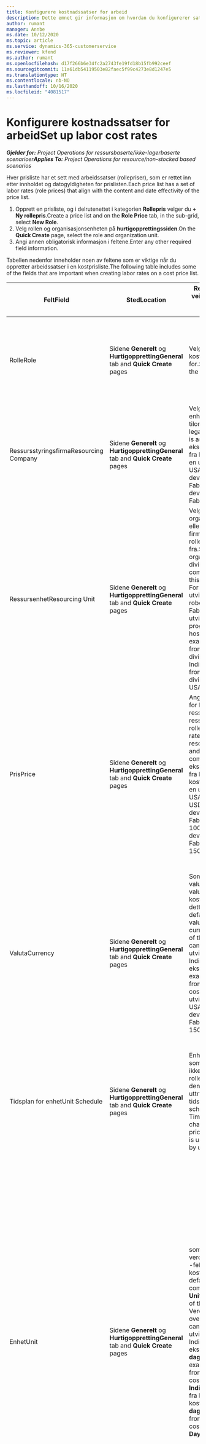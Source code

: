 ```yaml
---
title: Konfigurere kostnadssatser for arbeid
description: Dette emnet gir informasjon om hvordan du konfigurerer satser for arbeidskostnad i Project Operations
author: rumant
manager: Annbe
ms.date: 10/12/2020
ms.topic: article
ms.service: dynamics-365-customerservice
ms.reviewer: kfend
ms.author: rumant
ms.openlocfilehash: d17f266b6e34fc2a2743fe19fd18b15fb992ceef
ms.sourcegitcommit: 11a61db54119503e82faec5f99c4273e8d1247e5
ms.translationtype: HT
ms.contentlocale: nb-NO
ms.lasthandoff: 10/16/2020
ms.locfileid: "4081517"
---
```

# <a name="set-up-labor-cost-rates"></a><span data-ttu-id="b2dc2-103">Konfigurere kostnadssatser for arbeid</span><span class="sxs-lookup"><span data-stu-id="b2dc2-103">Set up labor cost rates</span></span>

<span data-ttu-id="b2dc2-104">_**Gjelder for:** Project Operations for ressursbaserte/ikke-lagerbaserte scenarioer_</span><span class="sxs-lookup"><span data-stu-id="b2dc2-104">_**Applies To:** Project Operations for resource/non-stocked based scenarios_</span></span>


<span data-ttu-id="b2dc2-105">Hver prisliste har et sett med arbeidssatser (rollepriser), som er rettet inn etter innholdet og datogyldigheten for prislisten.</span><span class="sxs-lookup"><span data-stu-id="b2dc2-105">Each price list has a set of labor rates (role prices) that align with the content and date effectivity of the price list.</span></span>

1. <span data-ttu-id="b2dc2-106">Opprett en prisliste, og i delrutenettet i kategorien **Rollepris** velger du **+ Ny rollepris**.</span><span class="sxs-lookup"><span data-stu-id="b2dc2-106">Create a price list and on the **Role Price** tab, in the sub-grid, select **New Role**.</span></span>
2. <span data-ttu-id="b2dc2-107">Velg rollen og organisasjonsenheten på **hurtigopprettingssiden**.</span><span class="sxs-lookup"><span data-stu-id="b2dc2-107">On the **Quick Create** page, select the role and organization unit.</span></span>
3. <span data-ttu-id="b2dc2-108">Angi annen obligatorisk informasjon i feltene.</span><span class="sxs-lookup"><span data-stu-id="b2dc2-108">Enter any other required field information.</span></span>

<span data-ttu-id="b2dc2-109">Tabellen nedenfor inneholder noen av feltene som er viktige når du oppretter arbeidssatser i en kostprisliste.</span><span class="sxs-lookup"><span data-stu-id="b2dc2-109">The following table includes some of the fields that are important when creating labor rates on a cost price list.</span></span>

| <span data-ttu-id="b2dc2-110">Felt</span><span class="sxs-lookup"><span data-stu-id="b2dc2-110">Field</span></span> | <span data-ttu-id="b2dc2-111">Sted</span><span class="sxs-lookup"><span data-stu-id="b2dc2-111">Location</span></span> | <span data-ttu-id="b2dc2-112">Relevans, formål og veiledning</span><span class="sxs-lookup"><span data-stu-id="b2dc2-112">Relevance, purpose, and guidance</span></span> | <span data-ttu-id="b2dc2-113">Nedstrøms påvirkning</span><span class="sxs-lookup"><span data-stu-id="b2dc2-113">Downstream impact</span></span> |
| --- | --- | --- | --- |
| <span data-ttu-id="b2dc2-114">Rolle</span><span class="sxs-lookup"><span data-stu-id="b2dc2-114">Role</span></span> | <span data-ttu-id="b2dc2-115">Sidene **Generelt** og **Hurtigoppretting**</span><span class="sxs-lookup"><span data-stu-id="b2dc2-115">**General** tab and **Quick Create** pages</span></span> | <span data-ttu-id="b2dc2-116">Velg rollen som kostnadssatsen gjelder for.</span><span class="sxs-lookup"><span data-stu-id="b2dc2-116">Select the role that the cost rate applies to.</span></span> | <span data-ttu-id="b2dc2-117">Rollen på det innkommende estimatet eller den faktiske verdien samsvares mot denne linjen for å standardisere kostnaden for rollen.</span><span class="sxs-lookup"><span data-stu-id="b2dc2-117">The role on the incoming estimate or actual will be matched against this line to default the cost of the role.</span></span> |
| <span data-ttu-id="b2dc2-118">Ressursstyringsfirma</span><span class="sxs-lookup"><span data-stu-id="b2dc2-118">Resourcing Company</span></span> | <span data-ttu-id="b2dc2-119">Sidene **Generelt** og **Hurtigoppretting**</span><span class="sxs-lookup"><span data-stu-id="b2dc2-119">**General** tab and **Quick Create** pages</span></span> | <span data-ttu-id="b2dc2-120">Velg den juridiske enheten som rollen er tilordnet til.</span><span class="sxs-lookup"><span data-stu-id="b2dc2-120">Select the legal entity that the role is assigned to.</span></span> <span data-ttu-id="b2dc2-121">For eksempel en utvikler fra Fabrikam India eller en utvikler fra Fabrikam USA.</span><span class="sxs-lookup"><span data-stu-id="b2dc2-121">For example, a developer from Fabrikam India or a developer from Fabrikam USA.</span></span> | <span data-ttu-id="b2dc2-122">Resursfirmaet på det innkommende estimatet eller den faktiske verdien samsvares mot denne linjen for å standardisere kostnadssatsen for rollen.</span><span class="sxs-lookup"><span data-stu-id="b2dc2-122">The resourcing company on the incoming estimate or actual will be matched against this line to default the cost rate of the role.</span></span> |
| <span data-ttu-id="b2dc2-123">Ressursenhet</span><span class="sxs-lookup"><span data-stu-id="b2dc2-123">Resourcing Unit</span></span> | <span data-ttu-id="b2dc2-124">Sidene **Generelt** og **Hurtigoppretting**</span><span class="sxs-lookup"><span data-stu-id="b2dc2-124">**General** tab and **Quick Create** pages</span></span> | <span data-ttu-id="b2dc2-125">Velg organisasjonsenheten eller divisjonen av firmaet som denne rollen skal brukes fra.</span><span class="sxs-lookup"><span data-stu-id="b2dc2-125">Select the organizational unit or division of the company from where this role will be used.</span></span> <span data-ttu-id="b2dc2-126">For eksempel en utvikler fra robotavdelingen hos Fabrikam India eller en utvikler fra programvareavdelingen hos Fabrikam USA.</span><span class="sxs-lookup"><span data-stu-id="b2dc2-126">For example, a developer from the Robotics division of Fabrikam India or a developer from the Software division of Fabrikam USA.</span></span> | <span data-ttu-id="b2dc2-127">Resursenheten på det innkommende estimatet eller den faktiske verdien samsvares mot denne linjen for å standardisere kostnaden for rollen.</span><span class="sxs-lookup"><span data-stu-id="b2dc2-127">The resourcing unit on the incoming estimate or actual will be matched against this line to default the cost of the role.</span></span> |
| <span data-ttu-id="b2dc2-128">Pris</span><span class="sxs-lookup"><span data-stu-id="b2dc2-128">Price</span></span> | <span data-ttu-id="b2dc2-129">Sidene **Generelt** og **Hurtigoppretting**</span><span class="sxs-lookup"><span data-stu-id="b2dc2-129">**General** tab and **Quick Create** pages</span></span> | <span data-ttu-id="b2dc2-130">Angi kostnadssatsen for kombinasjonen av ressursfirma og ressursenhet for rollen.</span><span class="sxs-lookup"><span data-stu-id="b2dc2-130">Set up the cost rate for the role, resourcing company, and resourcing unit combination.</span></span> <span data-ttu-id="b2dc2-131">For eksempel en utvikler fra Fabrikam India koster 1000 INR, eller en utvikler fra Fabrikam USA koster 150 USD.</span><span class="sxs-lookup"><span data-stu-id="b2dc2-131">For example, a developer from Fabrikam India costs 1000 INR or a developer from Fabrikam USA costs 150 USD.</span></span> | <span data-ttu-id="b2dc2-132">Prisen er kostnadssatsen som brukes som standard på kostnaden per enhet på det innkommende estimatet eller den faktiske linjen i **Tid** -transaksjonsklassen.</span><span class="sxs-lookup"><span data-stu-id="b2dc2-132">The price is the cost rate that defaults on the per unit cost of the incoming estimate or actual line for the **Time** transaction class.</span></span> |
| <span data-ttu-id="b2dc2-133">Valuta</span><span class="sxs-lookup"><span data-stu-id="b2dc2-133">Currency</span></span> | <span data-ttu-id="b2dc2-134">Sidene **Generelt** og **Hurtigoppretting**</span><span class="sxs-lookup"><span data-stu-id="b2dc2-134">**General** tab and **Quick Create** pages</span></span> | <span data-ttu-id="b2dc2-135">Som standard kommer valutaverdien fra valutaen i hodet i kostprislsiten, men dette kan overstyres.</span><span class="sxs-lookup"><span data-stu-id="b2dc2-135">By default, the currency value comes from the currency on the header of the cost price list but can be overridden.</span></span> <span data-ttu-id="b2dc2-136">En utvikler fra Fabrikam India koster for eksempel 1000 INR.</span><span class="sxs-lookup"><span data-stu-id="b2dc2-136">For example, a developer from Fabrikam India costs 1000 INR.</span></span> <span data-ttu-id="b2dc2-137">En utvikler fra Fabrikam USA koster 150 USD.</span><span class="sxs-lookup"><span data-stu-id="b2dc2-137">A developer from Fabrikam USA costs 150 USD.</span></span> | <span data-ttu-id="b2dc2-138">Denne valutaen er standardvalutaen for kostnaden per enhet på den innkommende faktiske kostnadslinjen for **Tid** -transaksjonsklassen.</span><span class="sxs-lookup"><span data-stu-id="b2dc2-138">This currency defaults on the per unit cost of the incoming actual cost line for the **Time** transaction class.</span></span> <span data-ttu-id="b2dc2-139">I et prosjektestimat konverteres valutaverdien til prosjektvalutaen, og den vises i den tidsinndelte visningen av estimatet.</span><span class="sxs-lookup"><span data-stu-id="b2dc2-139">On a project estimate, the currency value is converted to the project currency and shown on the Time-phased view of the estimate.</span></span> |
| <span data-ttu-id="b2dc2-140">Tidsplan for enhet</span><span class="sxs-lookup"><span data-stu-id="b2dc2-140">Unit Schedule</span></span> | <span data-ttu-id="b2dc2-141">Sidene **Generelt** og **Hurtigoppretting**</span><span class="sxs-lookup"><span data-stu-id="b2dc2-141">**General** tab and **Quick Create** pages</span></span> | <span data-ttu-id="b2dc2-142">Enhetsplanen bruker tid som standard og kan ikke endres i rolleprisenheten fordi den brukes til å uttrykke priser etter tidsenheter.</span><span class="sxs-lookup"><span data-stu-id="b2dc2-142">The unit schedule defaults to Time and can't be changed on the Role price entity because it is used express rates by units of time.</span></span> | <span data-ttu-id="b2dc2-143">Dette har ingen innvirkning nedstrøms.</span><span class="sxs-lookup"><span data-stu-id="b2dc2-143">There is no downstream impact.</span></span> |
| <span data-ttu-id="b2dc2-144">Enhet</span><span class="sxs-lookup"><span data-stu-id="b2dc2-144">Unit</span></span> | <span data-ttu-id="b2dc2-145">Sidene **Generelt** og **Hurtigoppretting**</span><span class="sxs-lookup"><span data-stu-id="b2dc2-145">**General** tab and **Quick Create** pages</span></span> | <span data-ttu-id="b2dc2-146">som standard kommer verdien fra **Tidsenhet** -feltet i hodet i kostprislisten.</span><span class="sxs-lookup"><span data-stu-id="b2dc2-146">By default, the value comes from the **Time Unit** field on the header of the cost price list.</span></span> <span data-ttu-id="b2dc2-147">Verdien kan overstyres.</span><span class="sxs-lookup"><span data-stu-id="b2dc2-147">The value can be overridden.</span></span> <span data-ttu-id="b2dc2-148">En utvikler fra Fabrikam India koster for eksempel 1000 INR per **dag i India**.</span><span class="sxs-lookup"><span data-stu-id="b2dc2-148">For example, a developer from Fabrikam India costs 1000 INR per **India Day**.</span></span> <span data-ttu-id="b2dc2-149">En utvikler fra Fabrikam USA koster 150 USD **per dag i USA**.</span><span class="sxs-lookup"><span data-stu-id="b2dc2-149">A developer from Fabrikam USA costs 150 USD per **US Day**.</span></span> | <span data-ttu-id="b2dc2-150">Systemet bruker enhetssystemet og konverteringen i basisenheter til å beregne en kostnad per enhet, for å beregne standardprisen per enhet på et innkommende estimat eller en faktisk linje.</span><span class="sxs-lookup"><span data-stu-id="b2dc2-150">The system uses the system of units and conversion in base units to compute a per unit cost to calculate the default price per unit on an incoming estimate or actual line.</span></span> <span data-ttu-id="b2dc2-151">Et estimat er for eksempel 10 **dager i India** med arbeid for en utvikler fra India, og enheten **dag i India** defineres som 10 timer.</span><span class="sxs-lookup"><span data-stu-id="b2dc2-151">For example, an estimate is for 10 **India Days** worth of work for a developer from India, and the unit, **India Day** is defined as 10 hours.</span></span> <span data-ttu-id="b2dc2-152">Ved kostnadsberegnings av denne estimatlinjen beregner programmet enhetskosten på estimatet som: 1000 INR / 10 timer = 100 INR per time, som konverteres til USD og vises som enhetskostnad på **Prosjektestimater** -siden.</span><span class="sxs-lookup"><span data-stu-id="b2dc2-152">When costing that estimate line, the application calculates the unit cost on the estimate as: 1000 INR/ 10 hours = 100 INR per hour which is converted into USD and shown as the unit cost on the **Project Estimates** page.</span></span> |

## <a name="transfer-pricing-and-costs-for-resources-outside-of-your-division-or-legal-entity"></a><span data-ttu-id="b2dc2-153">Overføre prising og kostnader for ressurser utenfor divisjonen eller den juridiske enheten</span><span class="sxs-lookup"><span data-stu-id="b2dc2-153">Transfer pricing and costs for resources outside of your division or legal entity</span></span>

<span data-ttu-id="b2dc2-154">I prosjektbaserte selskaper er det vanlig å bruke ansatte fra ulike juridiske enheter eller divisjoner på prosjekter.</span><span class="sxs-lookup"><span data-stu-id="b2dc2-154">In project-based companies, it's common to use employees from different legal entities or divisions on projects.</span></span> <span data-ttu-id="b2dc2-155">Et prosjekt kan utføres av én juridisk enhet, men de ansatte eller konsulenter som arbeider med prosjekt, kan komme fra samme juridiske enhet eller fra en annen, eller en kombinasjon av begge deler.</span><span class="sxs-lookup"><span data-stu-id="b2dc2-155">A project can be executed by one legal entity, but the employees or consultants that work on the project could come from the same legal entity or from a different one, or there may be a combination of both.</span></span> <span data-ttu-id="b2dc2-156">I Dynamics 365 Project Operations kalles den juridiske enheten som eier leveringen av prosjektet, for det **eiende selskapet** , og divisjonen som eier leveringen, kalles for en **kontraktenheten**.</span><span class="sxs-lookup"><span data-stu-id="b2dc2-156">In Dynamics 365 Project Operations, the legal entity that owns the delivery of the project is the **Owning Company** and the division that owns the delivery is the **Contracting Unit**.</span></span> <span data-ttu-id="b2dc2-157">Andre juridiske enheter som leverer ressurser, kalles for **ressursselskaper** , og divisjonene som leverer ressurser, kalles for **ressursenheter**.</span><span class="sxs-lookup"><span data-stu-id="b2dc2-157">Other legal entities that provide resources are the **Resourcing companies** and divisions that provide resources are the **Resourcing Units**.</span></span> <span data-ttu-id="b2dc2-158">I de fleste land kreves det at selskaper må forsikre seg om at den juridiske ressursenheten eller divisjonen, belaster det eiende firmaet og kontraktenheten for bruk av ressurser.</span><span class="sxs-lookup"><span data-stu-id="b2dc2-158">In most countries, companies are required to ensure that the resourcing legal entity or division, charge the owning company and the contracting unit for the use of resources.</span></span>

<span data-ttu-id="b2dc2-159">Fabrikam Corporation må for eksempel sikre at Fabrikam India - robot har et forhandlet et kostnadssatskort med Fabrikam USA - robot eller Fabrikam UK - robot</span><span class="sxs-lookup"><span data-stu-id="b2dc2-159">For example, the Fabrikam corporation must ensure that Fabrikam India-Robotics has a negotiated a cost rate card with Fabrikam US-Robotics or Fabrikam UK-Robotics.</span></span>

<span data-ttu-id="b2dc2-160">En utvikler fra Fabrikam India – robot koster $100 ved utlån til Fabrikam US - robot og $150 ved utlån til Fabrikam UK - robot</span><span class="sxs-lookup"><span data-stu-id="b2dc2-160">A developer from Fabrikam India-Robotic charges $100 when lent to Fabrikam US-Robotics and $150 when lent to Fabrikam U-Robotics.</span></span>

### <a name="set-up-costs-for-outside-resources"></a><span data-ttu-id="b2dc2-161">Konfigurere kostnader for eksterne ressurser</span><span class="sxs-lookup"><span data-stu-id="b2dc2-161">Set up costs for outside resources</span></span>

1. <span data-ttu-id="b2dc2-162">Opprett en kostprisliste kalt *Kostnadssatser for Fabrikam US - robot* , og angi et gyldig datointervall.</span><span class="sxs-lookup"><span data-stu-id="b2dc2-162">Create a cost price list called, *Fabrikam US-Robotics cost rates* and set a date effective range.</span></span>
2. <span data-ttu-id="b2dc2-163">Angi kostprislisten angir du satser ved å bruke informasjon fra tabellen nedenfor.</span><span class="sxs-lookup"><span data-stu-id="b2dc2-163">In the cost price list, set up rates using information from the following table.</span></span> 

| <span data-ttu-id="b2dc2-164">Rolle</span><span class="sxs-lookup"><span data-stu-id="b2dc2-164">Role</span></span> | <span data-ttu-id="b2dc2-165">Ressursstyringsfirma</span><span class="sxs-lookup"><span data-stu-id="b2dc2-165">Resourcing Company</span></span> | <span data-ttu-id="b2dc2-166">Ressursenhet</span><span class="sxs-lookup"><span data-stu-id="b2dc2-166">Resourcing Unit</span></span> | <span data-ttu-id="b2dc2-167">Kostnadssats</span><span class="sxs-lookup"><span data-stu-id="b2dc2-167">Cost rate</span></span> |
| --- | --- | --- | --- |
| <span data-ttu-id="b2dc2-168">Developer</span><span class="sxs-lookup"><span data-stu-id="b2dc2-168">Developer</span></span> | <span data-ttu-id="b2dc2-169">Fabrikam India</span><span class="sxs-lookup"><span data-stu-id="b2dc2-169">Fabrikam India</span></span> | <span data-ttu-id="b2dc2-170">Fabrikam India - robot</span><span class="sxs-lookup"><span data-stu-id="b2dc2-170">Fabrikam India-Robotics</span></span> | <span data-ttu-id="b2dc2-171">$ 100</span><span class="sxs-lookup"><span data-stu-id="b2dc2-171">$100</span></span> |
| <span data-ttu-id="b2dc2-172">Developer</span><span class="sxs-lookup"><span data-stu-id="b2dc2-172">Developer</span></span> | <span data-ttu-id="b2dc2-173">Fabrikam Filippinene</span><span class="sxs-lookup"><span data-stu-id="b2dc2-173">Fabrikam Philippines</span></span> | <span data-ttu-id="b2dc2-174">Fabrikam Filippinene -robot</span><span class="sxs-lookup"><span data-stu-id="b2dc2-174">Fabrikam Philippines-Robotics</span></span> | <span data-ttu-id="b2dc2-175">$90</span><span class="sxs-lookup"><span data-stu-id="b2dc2-175">$90</span></span> |
| <span data-ttu-id="b2dc2-176">Developer</span><span class="sxs-lookup"><span data-stu-id="b2dc2-176">Developer</span></span> | <span data-ttu-id="b2dc2-177">Fabrikam USA</span><span class="sxs-lookup"><span data-stu-id="b2dc2-177">Fabrikam US</span></span> | <span data-ttu-id="b2dc2-178">Fabrikam USA - robot</span><span class="sxs-lookup"><span data-stu-id="b2dc2-178">Fabrikam US-Robotics</span></span> | <span data-ttu-id="b2dc2-179">$150</span><span class="sxs-lookup"><span data-stu-id="b2dc2-179">$150</span></span> |

3. <span data-ttu-id="b2dc2-180">Legg ved denne kostprislisten i organisasjonsenheten Fabrikam US - robot</span><span class="sxs-lookup"><span data-stu-id="b2dc2-180">Attach this cost price list to the Fabrikam US-Robotics organization unit.</span></span>

### <a name="set-up-transfer-pricing-for-a-resource-in-the-appropriate-currency"></a><span data-ttu-id="b2dc2-181">Konfigurere overføringspriser for en ressurs i riktig valuta</span><span class="sxs-lookup"><span data-stu-id="b2dc2-181">Set up transfer pricing for a resource in the appropriate currency</span></span> 

<span data-ttu-id="b2dc2-182">I Project Operations kan du angi ressurspriser i hvilken som helst valuta.</span><span class="sxs-lookup"><span data-stu-id="b2dc2-182">In Project Operations, resource pricing can be set up in any currency.</span></span> <span data-ttu-id="b2dc2-183">Valutaen settes som standard til den som er i prislistehodet, men dette kan endres.</span><span class="sxs-lookup"><span data-stu-id="b2dc2-183">The currency defaults to what is on the price list header, but can be changed.</span></span>

<span data-ttu-id="b2dc2-184">Ved å bruke eksemplet på oppsett av overføringspris må informasjonen endres til:</span><span class="sxs-lookup"><span data-stu-id="b2dc2-184">Using the example for transfer price set up, the information could be changed to:</span></span>

<span data-ttu-id="b2dc2-185">Fabrikam Corporation må sikre at Fabrikam India - robot har et forhandlet en kostnadssats med Fabrikam USA - robot eller Fabrikam UK - robot</span><span class="sxs-lookup"><span data-stu-id="b2dc2-185">Fabrikam corporation must ensure that Fabrikam India-Robotics has a negotiated a cost rate with Fabrikam US-Robotics or Fabrikam UK-Robotics.</span></span>

<span data-ttu-id="b2dc2-186">En utvikler fra Fabrikam India – robot koster 5000 INR ved utlån til Fabrikam US - robot og 5500 IRN ved utlån til Fabrikam UK - robot</span><span class="sxs-lookup"><span data-stu-id="b2dc2-186">A developer from Fabrikam India-Robotics costs 5000 INR when lent to Fabrikam US-Robotics and 5500 INR when lent to Fabrikam UK-Robotics.</span></span>

<span data-ttu-id="b2dc2-187">I kostprislisten for Fabrikam US - robot kan kostnadssatser uttrykkes som følgende:</span><span class="sxs-lookup"><span data-stu-id="b2dc2-187">In the cost price list for Fabrikam US-Robotics, cost rates can be expressed as:</span></span>

| <span data-ttu-id="b2dc2-188">Rolle</span><span class="sxs-lookup"><span data-stu-id="b2dc2-188">Role</span></span> | <span data-ttu-id="b2dc2-189">Ressursstyringsfirma</span><span class="sxs-lookup"><span data-stu-id="b2dc2-189">Resourcing Company</span></span> | <span data-ttu-id="b2dc2-190">Kostnad</span><span class="sxs-lookup"><span data-stu-id="b2dc2-190">Cost</span></span> |
| --- | --- | --- |
| <span data-ttu-id="b2dc2-191">Developer</span><span class="sxs-lookup"><span data-stu-id="b2dc2-191">Developer</span></span> | <span data-ttu-id="b2dc2-192">Fabrikam India</span><span class="sxs-lookup"><span data-stu-id="b2dc2-192">Fabrikam India</span></span> | <span data-ttu-id="b2dc2-193">5000 INR</span><span class="sxs-lookup"><span data-stu-id="b2dc2-193">5000 INR</span></span> |
| <span data-ttu-id="b2dc2-194">Developer</span><span class="sxs-lookup"><span data-stu-id="b2dc2-194">Developer</span></span> | <span data-ttu-id="b2dc2-195">Fabrikam USA</span><span class="sxs-lookup"><span data-stu-id="b2dc2-195">Fabrikam US</span></span> | <span data-ttu-id="b2dc2-196">115 USD</span><span class="sxs-lookup"><span data-stu-id="b2dc2-196">115 USD</span></span> |

<span data-ttu-id="b2dc2-197">I kostprislisten for Fabrikam UK - robot kan kostnadssatser uttrykkes som følgende:</span><span class="sxs-lookup"><span data-stu-id="b2dc2-197">In the cost price list for Fabrikam UK-Robotics, cost rates can be expressed below:</span></span>

| <span data-ttu-id="b2dc2-198">Rolle</span><span class="sxs-lookup"><span data-stu-id="b2dc2-198">Role</span></span> | <span data-ttu-id="b2dc2-199">Ressursstyringsfirma</span><span class="sxs-lookup"><span data-stu-id="b2dc2-199">Resourcing company</span></span> | <span data-ttu-id="b2dc2-200">Kostnad</span><span class="sxs-lookup"><span data-stu-id="b2dc2-200">Cost</span></span> |
| --- | --- | --- |
| <span data-ttu-id="b2dc2-201">Developer</span><span class="sxs-lookup"><span data-stu-id="b2dc2-201">Developer</span></span> | <span data-ttu-id="b2dc2-202">Fabrikam India</span><span class="sxs-lookup"><span data-stu-id="b2dc2-202">Fabrikam India</span></span> | <span data-ttu-id="b2dc2-203">5500 INR</span><span class="sxs-lookup"><span data-stu-id="b2dc2-203">5500 INR</span></span> |
| <span data-ttu-id="b2dc2-204">Developer</span><span class="sxs-lookup"><span data-stu-id="b2dc2-204">Developer</span></span> | <span data-ttu-id="b2dc2-205">Fabrikam UK</span><span class="sxs-lookup"><span data-stu-id="b2dc2-205">Fabrikam UK</span></span> | <span data-ttu-id="b2dc2-206">115 GBP</span><span class="sxs-lookup"><span data-stu-id="b2dc2-206">115 GBP</span></span> |

<span data-ttu-id="b2dc2-207">Kostprislisten kan levere arbeidssatser i flere valutaer.</span><span class="sxs-lookup"><span data-stu-id="b2dc2-207">The cost price list can provide labor rates in multiple currencies.</span></span> <span data-ttu-id="b2dc2-208">Ved generering av et kostnadsestimat på prosjektet, konverterer Project Operations disse kostnadskostnadene til prosjektvalutaen, og den vises for brukeren.</span><span class="sxs-lookup"><span data-stu-id="b2dc2-208">When generating a cost estimate on the project, Project Operations will convert these cost rates into the project currency and display it to the user.</span></span> <span data-ttu-id="b2dc2-209">Når en tidsoppføring godkjennes og det blir opprettet en faktisk kostnad, er den faktiske kostnaden priset i valutaen for den tilsvarende rolleprislinjen i kostprislisten.</span><span class="sxs-lookup"><span data-stu-id="b2dc2-209">When a time entry is approved and a cost actual is created, the cost actual is priced in the currency of that matching role price line on the cost price list.</span></span> <span data-ttu-id="b2dc2-210">Faktiske kostnader for tid i ett enkelt prosjekt kan registreres i flere valutaer.</span><span class="sxs-lookup"><span data-stu-id="b2dc2-210">Cost actuals for time on a single project can be recorded in multiple currencies.</span></span> <span data-ttu-id="b2dc2-211">Ved beregning eller oppsummering av faktiske arbeidskostnader på prosjektnivå vil imidlertid Project Operations konvertere alle kostnadsbeløp for arbeid til prosjektvalutaen, som brukeren kan vise.</span><span class="sxs-lookup"><span data-stu-id="b2dc2-211">However, when rolling up or summarizing the actual labor costs at the project level, Project Operations will convert all labor cost amounts into the project currency, which the user can view.</span></span>
